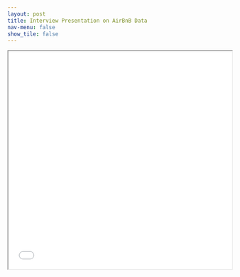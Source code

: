 ```yaml
---
layout: post
title: Interview Presentation on AirBnB Data
nav-menu: false
show_tile: false
---
```



<iframe src="/presentations/evolve/eolve_interview.slides.html" style="width: 100%; height: 35em;"></iframe>

